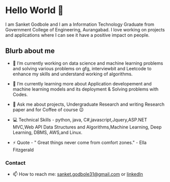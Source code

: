 # Hello World 👋

I am  Sanket Godbole and I am a Information Technology Graduate from Government College of Engineering, Aurangabad. I love working on projects and applications where I can see it have a positive impact on people.

## Blurb about me 

- 🔭 I’m currently working on data science and machine learning problems and solving various problems on gfg, interviewbit and Leetcode to enhance my skills and understand working of algorithms.

- 🌱 I’m currently learning more about Application developement and machine learning models and its deployment & Solving problems with Codes.

- 💬 Ask me about projects, Undergraduate Research and writing Research paper and for Coffee of course 😉  

- 💻 Technical Skills - python, java, C#,javascript,Jquery,ASP.NET MVC,Web API Data Structures and Algorithms,Machine Learning, Deep Learning, DBMS, AWS,and Linux. 

- ⚡ Quote - " Great things never come from comfort zones." - Ella Fitzgerald 



### Contact
- 📫 How to reach me: sanket.godbole31@gmail.com or [linkedIn](https://www.linkedin.com/in/sanket-godbole-b6503813a/)



<!--
**sankket/sankket** is a ✨ _special_ ✨ repository because its `README.md` (this file) appears on your GitHub profile.

Here are some ideas to get you started:

- 🔭 I’m currently working on ...
- 🌱 I’m currently learning ...
- 👯 I’m looking to collaborate on ...
- 🤔 I’m looking for help with ...
- 💬 Ask me about ...
- 📫 How to reach me: ...
- 😄 Pronouns: ...
- ⚡ Fun fact: ...
-->

